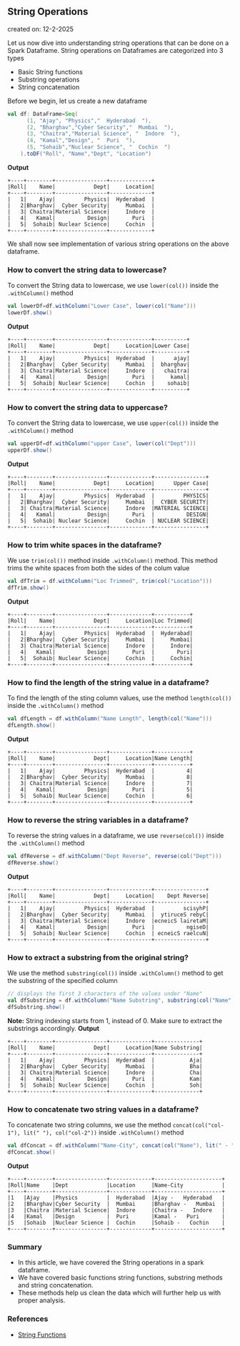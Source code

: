 ## String Operations

created on: 12-2-2025

Let us now dive into understanding string operations that can be done on a Spark Dataframe.
String operations on Dataframes are categorized into 3 types
- Basic String functions
- Substring operations
- String concatenation

Before we begin, let us create a new dataframe 
```scala
val df: DataFrame=Seq(
      (1, "Ajay", "Physics","  Hyderabad  "),
      (2, "Bharghav","Cyber Security","  Mumbai  "),
      (3, "Chaitra","Material Science", "  Indore  "),
      (4, "Kamal","Design", "  Puri  "),
      (5, "Sohaib","Nuclear Science", "  Cochin  ")
    ).toDF("Roll", "Name","Dept", "Location")
```
**Output**
```text
+----+--------+----------------+-------------+
|Roll|    Name|            Dept|     Location|
+----+--------+----------------+-------------+
|   1|    Ajay|         Physics|  Hyderabad  |
|   2|Bharghav|  Cyber Security|     Mumbai  |
|   3| Chaitra|Material Science|     Indore  |
|   4|   Kamal|          Design|       Puri  |
|   5|  Sohaib| Nuclear Science|     Cochin  |
+----+--------+----------------+-------------+
```
We shall now see implementation of various string operations on the above dataframe.

### How to convert the string data to lowercase?
To convert the String data to lowercase, we use `lower(col())` inside the `.withColumn()` method
```scala
val lowerDf=df.withColumn("Lower Case", lower(col("Name")))
lowerDf.show()
```
**Output**
```text
+----+--------+----------------+-------------+----------+
|Roll|    Name|            Dept|     Location|Lower Case|
+----+--------+----------------+-------------+----------+
|   1|    Ajay|         Physics|  Hyderabad  |      ajay|
|   2|Bharghav|  Cyber Security|     Mumbai  |  bharghav|
|   3| Chaitra|Material Science|     Indore  |   chaitra|
|   4|   Kamal|          Design|       Puri  |     kamal|
|   5|  Sohaib| Nuclear Science|     Cochin  |    sohaib|
+----+--------+----------------+-------------+----------+
```

### How to convert the string data to uppercase?
To convert the String data to lowercase, we use `upper(col())` inside the `.withColumn()` method
```scala
val upperDf=df.withColumn("upper Case", lower(col("Dept")))
upperDf.show()
```
**Output**
```text
+----+--------+----------------+-------------+----------------+
|Roll|    Name|            Dept|     Location|      Upper Case|
+----+--------+----------------+-------------+----------------+
|   1|    Ajay|         Physics|  Hyderabad  |         PHYSICS|
|   2|Bharghav|  Cyber Security|     Mumbai  |  CYBER SECURITY|
|   3| Chaitra|Material Science|     Indore  |MATERIAL SCIENCE|
|   4|   Kamal|          Design|       Puri  |          DESIGN|
|   5|  Sohaib| Nuclear Science|     Cochin  | NUCLEAR SCIENCE|
+----+--------+----------------+-------------+----------------+
```

### How to trim white spaces in the dataframe?
We use `trim(col())` method inside `.withColumn()` method. This method trims the white spaces from both the sides of the colum value
```scala
val dfTrim = df.withColumn("Loc Trimmed", trim(col("Location")))
dfTrim.show()
```
**Output**
```text
+----+--------+----------------+-------------+-----------+
|Roll|    Name|            Dept|     Location|Loc Trimmed|
+----+--------+----------------+-------------+-----------+
|   1|    Ajay|         Physics|  Hyderabad  |  Hyderabad|
|   2|Bharghav|  Cyber Security|     Mumbai  |     Mumbai|
|   3| Chaitra|Material Science|     Indore  |     Indore|
|   4|   Kamal|          Design|       Puri  |       Puri|
|   5|  Sohaib| Nuclear Science|     Cochin  |     Cochin|
+----+--------+----------------+-------------+-----------+
```
### How to find the length of the string value in a dataframe?
To find the length of the sting column values, use the method `length(col())` inside the `.withColumn()` method
```scala
val dfLength = df.withColumn("Name Length", length(col("Name")))
dfLength.show()
```
**Output**
```text
+----+--------+----------------+-------------+-----------+
|Roll|    Name|            Dept|     Location|Name Length|
+----+--------+----------------+-------------+-----------+
|   1|    Ajay|         Physics|  Hyderabad  |          4|
|   2|Bharghav|  Cyber Security|     Mumbai  |          8|
|   3| Chaitra|Material Science|     Indore  |          7|
|   4|   Kamal|          Design|       Puri  |          5|
|   5|  Sohaib| Nuclear Science|     Cochin  |          6|
+----+--------+----------------+-------------+-----------+
```
### How to reverse the string variables in a dataframe?
To reverse the string values in a dataframe, we use `reverse(col())` inside the `.withColumn()` method
```scala
val dfReverse = df.withColumn("Dept Reverse", reverse(col("Dept")))
dfReverse.show()
```
**Output**
```text
+----+--------+----------------+-------------+----------------+
|Roll|    Name|            Dept|     Location|    Dept Reverse|
+----+--------+----------------+-------------+----------------+
|   1|    Ajay|         Physics|  Hyderabad  |         scisyhP|
|   2|Bharghav|  Cyber Security|     Mumbai  |  ytiruceS rebyC|
|   3| Chaitra|Material Science|     Indore  |ecneicS lairetaM|
|   4|   Kamal|          Design|       Puri  |          ngiseD|
|   5|  Sohaib| Nuclear Science|     Cochin  | ecneicS raelcuN|
+----+--------+----------------+-------------+----------------+
```

### How to extract a substring from the original string?
We use the method `substring(col())` inside `.withColumn()` method to get the substring of the specified column
```scala
// displays the first 3 characters of the values under "Name"
val dfSubstring = df.withColumn("Name Substring", substring(col("Name"), 1, 3))
dfSubstring.show()
```
**Note:** String indexing starts from 1, instead of 0. Make sure to extract the substrings accordingly.
**Output**
```text
+----+--------+----------------+-------------+--------------+
|Roll|    Name|            Dept|     Location|Name Substring|
+----+--------+----------------+-------------+--------------+
|   1|    Ajay|         Physics|  Hyderabad  |           Aja|
|   2|Bharghav|  Cyber Security|     Mumbai  |           Bha|
|   3| Chaitra|Material Science|     Indore  |           Cha|
|   4|   Kamal|          Design|       Puri  |           Kam|
|   5|  Sohaib| Nuclear Science|     Cochin  |           Soh|
+----+--------+----------------+-------------+--------------+
```
### How to concatenate two string values in a dataframe?
To concatenate two string columns, we use the method `concat(col("col-1"), lit(" "), col("col-2"))` inside `.withColumn()` method
```scala
val dfConcat = df.withColumn("Name-City", concat(col("Name"), lit(" - "), col("Location")))
dfConcat.show()
```
**Output**
```text
+----+--------+----------------+-------------+---------------------+
|Roll|Name    |Dept            |Location     |Name-City            |
+----+--------+----------------+-------------+---------------------+
|1   |Ajay    |Physics         |  Hyderabad  |Ajay -   Hyderabad   |
|2   |Bharghav|Cyber Security  |  Mumbai     |Bharghav -   Mumbai  |
|3   |Chaitra |Material Science|  Indore     |Chaitra -   Indore   |
|4   |Kamal   |Design          |  Puri       |Kamal -   Puri       |
|5   |Sohaib  |Nuclear Science |  Cochin     |Sohaib -   Cochin    |
+----+--------+----------------+-------------+---------------------+
```

### Summary
- In this article, we have covered the String operations in a spark dataframe. 
- We have covered basic functions string functions, substring methods and string concatenation.
- These methods help us clean the data which will further help us with proper analysis.

### References
- [String Functions](https://spark.apache.org/docs/latest/api/python/reference/pyspark.sql/functions.html#string-functions)
